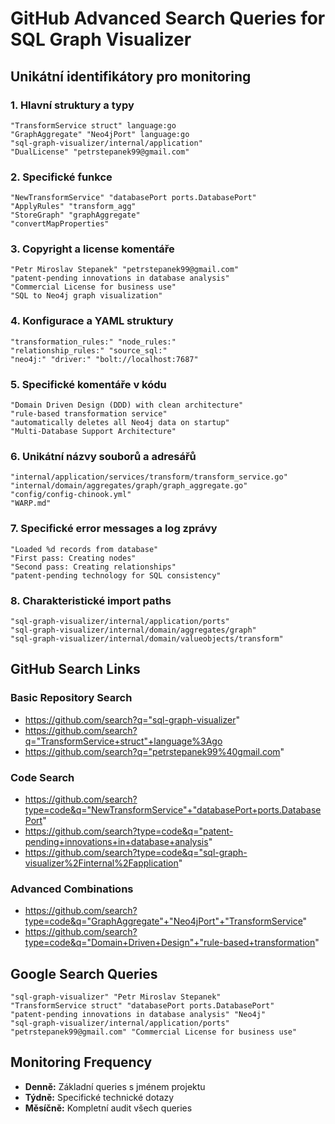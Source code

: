 # GitHub Advanced Search Queries for SQL Graph Visualizer

## Unikátní identifikátory pro monitoring

### 1. Hlavní struktury a typy
```
"TransformService struct" language:go
"GraphAggregate" "Neo4jPort" language:go
"sql-graph-visualizer/internal/application"
"DualLicense" "petrstepanek99@gmail.com"
```

### 2. Specifické funkce
```
"NewTransformService" "databasePort ports.DatabasePort"
"ApplyRules" "transform_agg"
"StoreGraph" "graphAggregate"
"convertMapProperties"
```

### 3. Copyright a license komentáře
```
"Petr Miroslav Stepanek" "petrstepanek99@gmail.com"
"patent-pending innovations in database analysis"
"Commercial License for business use"
"SQL to Neo4j graph visualization"
```

### 4. Konfigurace a YAML struktury
```
"transformation_rules:" "node_rules:"
"relationship_rules:" "source_sql:"
"neo4j:" "driver:" "bolt://localhost:7687"
```

### 5. Specifické komentáře v kódu
```
"Domain Driven Design (DDD) with clean architecture"
"rule-based transformation service"
"automatically deletes all Neo4j data on startup"
"Multi-Database Support Architecture"
```

### 6. Unikátní názvy souborů a adresářů
```
"internal/application/services/transform/transform_service.go"
"internal/domain/aggregates/graph/graph_aggregate.go"
"config/config-chinook.yml"
"WARP.md"
```

### 7. Specifické error messages a log zprávy
```
"Loaded %d records from database"
"First pass: Creating nodes"
"Second pass: Creating relationships"
"patent-pending technology for SQL consistency"
```

### 8. Charakteristické import paths
```
"sql-graph-visualizer/internal/application/ports"
"sql-graph-visualizer/internal/domain/aggregates/graph"
"sql-graph-visualizer/internal/domain/valueobjects/transform"
```

## GitHub Search Links

### Basic Repository Search
- https://github.com/search?q="sql-graph-visualizer"
- https://github.com/search?q="TransformService+struct"+language%3Ago
- https://github.com/search?q="petrstepanek99%40gmail.com"

### Code Search
- https://github.com/search?type=code&q="NewTransformService"+"databasePort+ports.DatabasePort"
- https://github.com/search?type=code&q="patent-pending+innovations+in+database+analysis"
- https://github.com/search?type=code&q="sql-graph-visualizer%2Finternal%2Fapplication"

### Advanced Combinations
- https://github.com/search?type=code&q="GraphAggregate"+"Neo4jPort"+"TransformService"
- https://github.com/search?type=code&q="Domain+Driven+Design"+"rule-based+transformation"

## Google Search Queries

```
"sql-graph-visualizer" "Petr Miroslav Stepanek"
"TransformService struct" "databasePort ports.DatabasePort"
"patent-pending innovations in database analysis" "Neo4j"
"sql-graph-visualizer/internal/application/ports"
"petrstepanek99@gmail.com" "Commercial License for business use"
```

## Monitoring Frequency
- **Denně:** Základní queries s jménem projektu
- **Týdně:** Specifické technické dotazy
- **Měsíčně:** Kompletní audit všech queries
